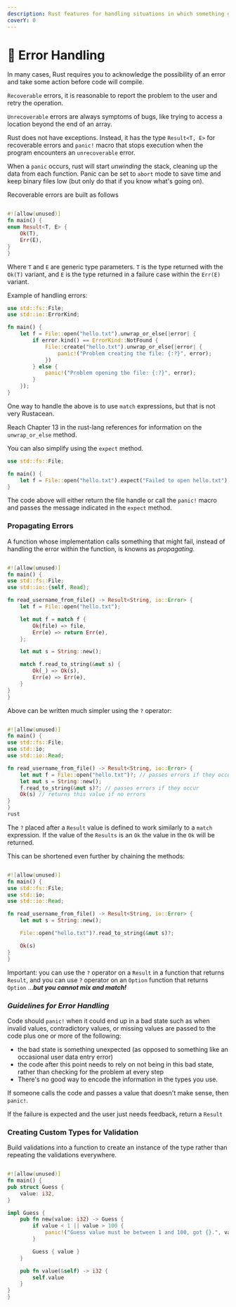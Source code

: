 ```yaml
---
description: Rust features for handling situations in which something goes wrong.
coverY: 0
---
```


# 🔀 Error Handling

In many cases, Rust requires you to acknowledge the possibility of an error and take some action before code will compile.

`Recoverable` errors, it is reasonable to report the problem to the user and retry the operation.

`Unrecoverable` errors are always symptoms of bugs, like trying to access a location beyond the end of an array.

Rust does not have exceptions. Instead, it has the type `Result<T, E>` for recoverable errors and `panic!` macro that stops execution when the program encounters an `unrecoverable` error.

When a `panic` occurs, rust will start _unwinding_ the stack, cleaning up the data from each function. Panic can be set to `abort` mode to save time and keep binary files low (but only do that if you know what's going on).

Recoverable errors are built as follows

```rust

#![allow(unused)]
fn main() {
enum Result<T, E> {
    Ok(T),
    Err(E),
}
}

```

Where `T` and `E` are generic type parameters. `T` is the type returned with the `Ok(T)` variant, and `E` is the type returned in a failure case within the `Err(E)` variant.

Example of handling errors:

```rust
use std::fs::File;
use std::io::ErrorKind;

fn main() {
    let f = File::open("hello.txt").unwrap_or_else(|error| {
        if error.kind() == ErrorKind::NotFound {
            File::create("hello.txt").unwrap_or_else(|error| {
                panic!("Problem creating the file: {:?}", error);
            })
        } else {
            panic!("Problem opening the file: {:?}", error);
        }
    });
}

```

One way to handle the above is to use `match` expressions, but that is not very Rustacean.&#x20;

Reach Chapter 13 in the rust-lang references for information on the `unwrap_or_else` method.

You can also simplify using the `expect` method.

```rust
use std::fs::File;

fn main() {
    let f = File::open("hello.txt").expect("Failed to open hello.txt");
}

```

The code above will either return the file handle or call the `panic!` macro and passes the message indicated in the `expect` method.

### Propagating Errors

A function whose implementation calls something that might fail, instead of handling the error within the function, is knowns as _propagating._

```rust

#![allow(unused)]
fn main() {
use std::fs::File;
use std::io::{self, Read};

fn read_username_from_file() -> Result<String, io::Error> {
    let f = File::open("hello.txt");

    let mut f = match f {
        Ok(file) => file,
        Err(e) => return Err(e),
    };

    let mut s = String::new();

    match f.read_to_string(&mut s) {
        Ok(_) => Ok(s),
        Err(e) => Err(e),
    }
}
}

```

Above can be written much simpler using the `?` operator:

```rust

#![allow(unused)]
fn main() {
use std::fs::File;
use std::io;
use std::io::Read;

fn read_username_from_file() -> Result<String, io::Error> {
    let mut f = File::open("hello.txt")?; // passes errors if they occur
    let mut s = String::new();
    f.read_to_string(&mut s)?; // passes errors if they occur
    Ok(s) // returns this value if no errors
}
}
rust
```

The `?` placed after a `Result` value is defined to work similarly to a `match` expression. If the value of the `Results` is an `Ok` the value in the `Ok` will be returned.

This can be shortened even further by chaining the methods:

```rust

#![allow(unused)]
fn main() {
use std::fs::File;
use std::io;
use std::io::Read;

fn read_username_from_file() -> Result<String, io::Error> {
    let mut s = String::new();

    File::open("hello.txt")?.read_to_string(&mut s)?;

    Ok(s)
}
}

```

Important: you can use the `?` operator on a `Result` in a function that returns `Result`, and you can use `?` operator on an `Option` function that returns `Option` ..._**but you cannot mix and match!**_

### _**Guidelines for Error Handling**_

Code should `panic!` when it could end up in a bad state such as when invalid values, contradictory values, or missing values are passed to the code plus one or more of the following:

* the bad state is something unexpected (as opposed to something like an occasional user data entry error)
* the code after this point needs to rely on not being in this bad state, rather than checking for the problem at every step
* There's no good way to encode the information in the types you use.

If someone calls the code and passes a value that doesn't make sense, then `panic!`.

If the failure is expected and the user just needs feedback, return a `Result`

### Creating Custom Types for Validation

Build validations into a function to create an instance of the type rather than repeating the validations everywhere.

```rust

#![allow(unused)]
fn main() {
pub struct Guess {
    value: i32,
}

impl Guess {
    pub fn new(value: i32) -> Guess {
        if value < 1 || value > 100 {
            panic!("Guess value must be between 1 and 100, got {}.", value);
        }

        Guess { value }
    }

    pub fn value(&self) -> i32 {
        self.value
    }
}
}

```

